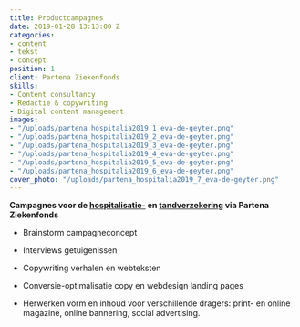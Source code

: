 ```yaml
---
title: Productcampagnes
date: 2019-01-28 13:13:00 Z
categories:
- content
- tekst
- concept
position: 1
client: Partena Ziekenfonds
skills:
- Content consultancy
- Redactie & copywriting
- Digital content management
images:
- "/uploads/partena_hospitalia2019_1_eva-de-geyter.png"
- "/uploads/partena_hospitalia2019_2_eva-de-geyter.png"
- "/uploads/partena_hospitalia2019_3_eva-de-geyter.png"
- "/uploads/partena_hospitalia2019_4_eva-de-geyter.png"
- "/uploads/partena_hospitalia2019_5_eva-de-geyter.png"
- "/uploads/partena_hospitalia2019_6_eva-de-geyter.png"
cover_photo: "/uploads/partena_hospitalia2019_7_eva-de-geyter.png"
---
```


**Campagnes voor de [hospitalisatie-](https://www.partena-ziekenfonds.be/nl/campagnes/hospitalia-medium-evi) en [tandverzekering](https://www.partena-ziekenfonds.be/nl/campagnes/dentalia-liesbet) via Partena Ziekenfonds**

* Brainstorm campagneconcept

* Interviews getuigenissen

* Copywriting verhalen en webteksten

* Conversie-optimalisatie copy en webdesign landing pages

* Herwerken vorm en inhoud voor verschillende dragers: print- en online magazine, online bannering, social advertising.